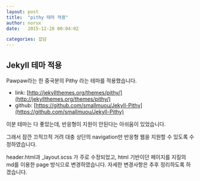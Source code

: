 ```yaml
---
layout: post
title:  "pithy 테마 적용"
author: norux
date:   2015-12-28 00:04:02

categories: 잡담
---
```


## Jekyll 테마 적용

Pawpaw라는 한 중국분의 Pithy 라는 테마를 적용했습니다.
- link: [http://jekyllthemes.org/themes/pithy/](http://jekyllthemes.org/themes/pithy/)
- github: [https://github.com/smallmuou/Jekyll-Pithy](https://github.com/smallmuou/Jekyll-Pithy)

이분 테마는 다 좋았는데, 반응형이 지원이 안된다는 아쉬움이 있었습니다.

그래서 잠깐 끄적끄적 거려 대충 상단의 navigation만 반응형 웹을 지원할 수 있도록 수정하였습니다.

header.html과 _layout.scss 가 주로 수정되었고, html 기반이던 페이지를 지킬의 md를 이용한 page 방식으로 변경하였습니다.
자세한 변경사항은 추후 정리하도록 하겠습니다.
